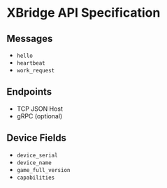 # XBridge API Specification


## Messages
- `hello`
- `heartbeat`
- `work_request`


## Endpoints
- TCP JSON Host
- gRPC (optional)


## Device Fields
- `device_serial`
- `device_name`
- `game_full_version`
- `capabilities`